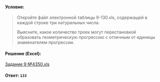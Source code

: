 #### Условие:

> Откройте файл электронной таблицы 9-130.xls, содержащей в каждой строке три натуральных числа. 
> 
> Выясните, какое количество троек могут перестановкой образовать геометрическую прогрессию с отличным от единицы знаменателем прогрессии. 

#### Решение (Excel):

[Задание 9 №4350.xls](https://github.com/Thundiverter/infege2022/files/7795884/9.4350.xls)

#### Ответ: `133`
